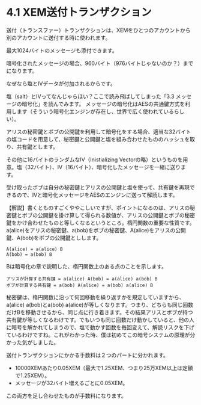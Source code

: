 # 4.1 XEM送付トランザクション

送付（トランスファー）トランザクションは、XEMをひとつのアカウントから別のアカウントに送付する時に使われます。

最大1024バイトのメッセージも添付できます。

暗号化されたメッセージの場合、960バイト（976バイトじゃないのか？）までになります。

なぜなら塩とIVデータが付加されるからです。


塩（salt）とIVってなんじゃらほい？ここで読み飛ばしてしまった「3.3 メッセージの暗号化」を読んでみます。
メッセージの暗号化はAESの共通鍵方式を利用します（そういう暗号化エンジンが存在し、世界で広く使われているらしい）。

アリスの秘密鍵とボブの公開鍵を利用して暗号化をする場合、適当な32バイトの塩コードを用意して、秘密鍵と公開鍵と塩を組み合わせたもののハッシュを取り、共有鍵とします。

その他に16バイトのランダムなIV（Inistializing Vectorの略）というものを用意。塩（32バイト）、IV（16バイト）、暗号化したメッセージを一緒に送ります。

受け取ったボブは自分の秘密鍵とアリスの公開鍵と塩を使って、共有鍵を再現できるので、IVと暗号化メッセージをAESのエンジンに送って解読します。


【解説】書くとものすごくややこしいですが、ポイントになるのは、アリスの秘密鍵とボブの公開鍵を掛け算して得られる数値が、アリスの公開鍵とボブの秘密鍵をかけ合わせたものと等しくなるというところ。楕円関数の重要な性質です。
a(alice)をアリスの秘密鍵、a(bob)をボブの秘密鍵、A(alice)をアリスの公開鍵、A(bob)をボブの公開鍵としします。

```
A(alice) = a(alice) B
A(bob) = a(bob) B
```

Bは暗号化の章で説明した、楕円関数上のある点のことを示します。

```
アリスが計算する共有鍵 = a(alice) A(bob) = a(alice) a(bob) B
ボブが計算する共有鍵 = a(bob) A(alice) = a(bob) a(alice) B
```

秘密鍵は、楕円関数に沿って何回移動を繰り返すかを規定していますから、a(alice) a(bob)とa(bob) a(alice)が等しくなります。つまり、どちらも同じ回数だけBを移動させるから、同じ点に行き着きます。その結果アリスとボブが持つ共有鍵が等しくなるわけです。でもいつも同じ回数だけ動かしていると、他の人に暗号を解かれてしまうので、塩で動かす回数を毎回変えて、解読リスクを下げているわけですね。これがわかった時、僕は初めてこの暗号システムの原理が分かった気がしました。

送付トランザクションにかかる手数料は２つのパートに分かれます。

- 10000XEMあたり0.05XEM（最大で1.25XEM、つまり25万XEM以上は定額で1.25XEM）。
- メッセージが32バイト増えるごとに0.05XEM。

この両方を足し合わせたものが手数料になります。

